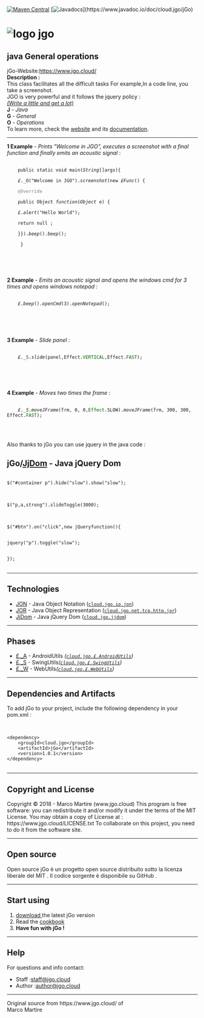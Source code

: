 
[![Maven Central](https://img.shields.io/maven-central/v/cloud.jgo/jGo.svg?label=Maven%20Central)](https://search.maven.org/search?q=g:%22cloud.jgo%22%20AND%20a:%22jGo%22)
[![Javadocs](https://www.javadoc.io/badge/cloud.jgo/jGo.svg?)](https://www.javadoc.io/doc/cloud.jgo/jGo)
<html>
   <h1><img id='logo'src='https://www.jgo.cloud/jgo2/' alt='logo jgo'></h1>
   <h2>java General operations</h2>
   jGo-Website:<a href='https://www.jgo.cloud/'>https://www.jgo.cloud/</a><br>
   <strong>Description :</strong><br> This class facilitates all the difficult tasks
   For example,In a code line, you take a screenshot.<br>
   JGO is very powerful and it follows the jquery policy :<br>
   <em><u>(Write a little and get a lot)</u></em><br>
   <strong>J</strong> - <em>Java</em><br>
   <strong>G</strong> - <em>General</em><br>
   <strong>O</strong> - <em>Operations</em><br>
   To learn more, check the <a href='https://www.jgo.cloud/'>website</a> and its <a href='https://www.jgo.cloud/docs/'>documentation</a>.
   <hr></hr>
   <strong>1 Example</strong>  -  <em class='explanations'>Prints "Welcome in JGO", executes a screenshot with a final function and finally emits an acoustic signal </em> : <br>
   <pre>
   <code> 
    public static void main(<em class='type'>String</em>[]args){<br>
    <em class='type'>£</em>._O("Welcome in JGO").<em class='method'>screenshot</em>(new <em class='type'>£Func</em>() {<br>
    <strong style='color:darkgray'>@Override</strong><br>
    public Object <em style='#303030'>function</em>(<em class='type'>Object</em> e) {<br>
    <em class='type'>£</em>.<em class='method'>alert</em>("Hello World");<br>
    return null ;<br>
    }}).<em class='method'>beep</em>().<em class='method'>beep</em>();<br>
    &nbsp;}
    </code>
    </pre>
    <br><br>
    <strong>2 Example</strong>  -  <em class='explanations'>Emits an acoustic signal and opens the windows cmd for 3 times and opens windows notepad :</em><br>
    <pre>
    <code>
    <em class='type'>£</em>.<em class='method'>beep</em>().<em class='method'>openCmd</em>(3).<em class='method'>openNotepad</em>();
   </code> 
    </pre>
    <br><br>
    <strong>3 Example</strong>  -  <em class='explanations'>Slide panel :</em><br>
   <pre>
   <code> 
    <em class='type'>£</em>._<font color='#006200'>S</font>.<em class='method'>slide</em>(panel,Effect.<font color='#006200'>VERTICAL</font>,Effect.<font color='#006200'>FAST</font>);
    </code>
    </pre>
    <br><br>
    <strong>4 Example</strong>  -  <em class='explanations'>Moves two times the frame :</em><br>
    <pre>
    <code>
    <em class='type'>£</em>._<em style='color:#282828'>S</em>.<em class='method'>moveJFrame</em>(frm, 0, 0,<font color='#006200'>Effect</font>.SLOW).<em class='method'>moveJFrame</em>(frm, 300, 300, Effect.<font color='#006200'>FAST</font>);
    </code>
    </pre>
<br>
Also thanks to jGo you can use jquery in the java code :
<h2>jGo/<a href='https://www.jgo.cloud/jjdom/'>JjDom</a> - Java jQuery Dom</h2>
<pre>
<code>
$("#container p").hide("slow").show("slow");
</code>
</pre>
<pre>
<code>
$("p,a,strong").slideToggle(3000);
</code>
</pre>
<pre>
<code>
$("#btn").on("click",new jQueryfunction(){<br><br>
jquery("p").toggle("slow");<br><br>
});
</code>
</pre>
<hr></hr>
<h2>Technologies</h2>
<ul>
<li><a href="https://www.jgo.cloud/jon/">JON</a> - Java Object Notation (<a href='#'><code>cloud.jgo.io.jon</code></a>)</li>
<li><a href="https://www.jgo.cloud/jor/">JOR</a> - Java Object Representation (<a href='#'><code>cloud.jgo.net.tcp.http.jor</code></a>)</li>
<li><a href="https://www.jgo.cloud/jjdom/">JjDom</a> - Java jQuery Dom (<a href='#'><code>cloud.jgo.jjdom</code></a>)</li>
</ul>
<hr></hr>
<h2>Phases</h2>
<ul>
<li><a href='https://www.jgo.cloud/_a'>£._A</a> - AndroidUtils <em>(<a href='#'><code>cloud.jgo.£.AndroidUtils</code></a>)</em></li>
<li><a href='https://www.jgo.cloud/_s'>£._S</a> - SwingUtils<em>(<a href='#'><code>cloud.jgo.£.SwingUtils</code></a>)</em></li>
<li><a href='https://www.jgo.cloud/_w'>£._W</a> - WebUtils<em>(<a href='#'><code>cloud.jgo.£.WebUtils</code></a>)</em></li>
</ul>
<hr></hr>
<h2>Dependencies and Artifacts</h2>
To add jGo to your project, include the following dependency in your pom.xml :<br><br>
<pre>
<code>
&lt;dependency&gt;
    &lt;groupId&gt;cloud.jgo&lt;/groupId&gt;
    &lt;artifactId&gt;jGo&lt;/artifactId&gt;
    &lt;version&gt;1.0.1&lt;/version&gt;
&lt;/dependency&gt;
</code>
</pre>
<hr></hr>
<h2>Copyright and License</h2>
Copyright © 2018 - Marco Martire (www.jgo.cloud)
This program is free software: you can redistribute it and/or modify
it under the terms of the MIT License.
You may obtain a copy of License at :
https://www.jgo.cloud/LICENSE.txt
To collaborate on this project, you need to do it from the software site.
<hr></hr>
<h2>Open source</h2>
Open source
jGo è un progetto open source distribuito sotto la licenza liberale del MIT . Il codice sorgente è disponibile su GitHub .
<hr></hr>
<h2>Start using</h2>
<ol>
<li><a href='https://www.jgo.cloud/releases/'>download </a>the latest jGo version</li>
<li>Read the <a href='https://www.jgo.cloud/cookbook/'>cookbook</a></li>
<li><strong>Have fun with jGo !</strong></li>
</ol>
<hr></hr>
<h2>Help</h2>
For questions and info contact:
<ul>
<li>Staff :<a href='#'>staff@jgo.cloud</a></li>
<li>Author :<a href='#'>author@jgo.cloud</a></li>
</ul>
<hr></hr>
Original source from
https://www.jgo.cloud/ of<br>
Marco Martire
</html>
